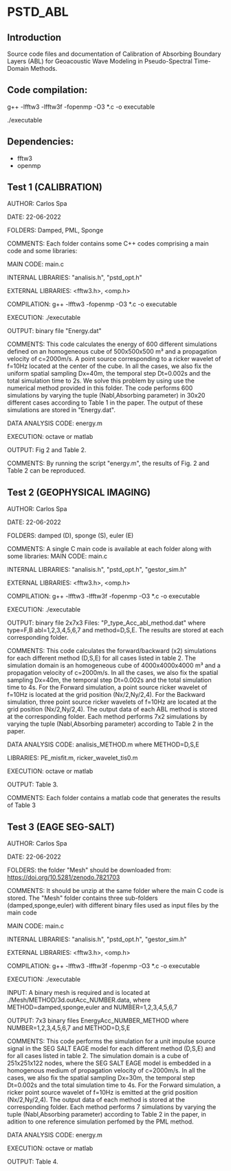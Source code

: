 # PSTD_ABL

Introduction
------------
Source code files and documentation of Calibration of Absorbing Boundary Layers (ABL) for Geoacoustic Wave Modeling in Pseudo-Spectral Time-Domain Methods.


Code compilation: 
----------------
g++ -lfftw3 -lfftw3f -fopenmp -O3 *.c -o executable

./executable

Dependencies:
-------------
* fftw3
* openmp


**Test 1 (CALIBRATION)**
---------

 AUTHOR: Carlos Spa
 
 DATE: 22-06-2022
 
 FOLDERS: Damped, PML, Sponge

 COMMENTS: Each folder contains some C++ codes comprising a main code and some libraries:
  
 MAIN CODE: main.c 
 
 INTERNAL LIBRARIES: "analisis.h", "pstd_opt.h"
 
 EXTERNAL LIBRARIES: <fftw3.h>, <omp.h>
 
 COMPILATION: g++ -lfftw3 -fopenmp -O3 *.c -o executable
 
 EXECUTION: ./executable
 
 OUTPUT: binary file "Energy.dat"
 
COMMENTS: This code calculates the energy of 600 different simulations defined on an homogeneous cube of 500x500x500 m³ and a propagation velocity of c=2000m/s.
A point source corresponding to a ricker wavelet of f=10Hz located at the center of the cube.
In all the cases, we also fix the uniform spatial sampling Dx=40m, the temporal step Dt=0.002s and the total simulation time to 2s.
We solve this problem by using use the numerical method provided in this folder. The code performs 600 simulations by varying the tuple (Nabl,Absorbing parameter) in 30x20 different cases according to Table 1 in the paper. The output of these simulations are stored in "Energy.dat".

DATA ANALYSIS CODE: energy.m

EXECUTION: octave or matlab

OUTPUT: Fig 2 and Table 2. 

COMMENTS: By running the script "energy.m", the results of Fig. 2 and Table 2 can be reproduced. 



**Test 2 (GEOPHYSICAL IMAGING)**
--------- 

 AUTHOR: Carlos Spa

 DATE: 22-06-2022
 
 FOLDERS: damped (D), sponge (S), euler (E)
 
 COMMENTS: A single C main code is available at each folder along with some libraries: 
 MAIN CODE: main.c 
 
 INTERNAL LIBRARIES: "analisis.h", "pstd_opt.h", "gestor_sim.h"
 
 EXTERNAL LIBRARIES: <fftw3.h>, <omp.h>
 
 COMPILATION: g++ -lfftw3 -lfftw3f -fopenmp -O3 *.c -o executable
 
 EXECUTION: ./executable
 
 OUTPUT: binary file 2x7x3 Files: "P_type_Acc_abl_method.dat" where type=F,B  abl=1,2,3,4,5,6,7 and method=D,S,E.
 The results are stored at each corresponding folder.
 
COMMENTS: This code calculates the forward/backward  (x2) simulations for each different method (D,S,E) for all cases listed in table 2. The simulation domain is an homogeneous cube of 4000x4000x4000 m³ and a propagation velocity of c=2000m/s.
In all the cases, we also fix the spatial sampling Dx=40m, the temporal step Dt=0.002s and the total simulation time to 4s.
For the Forward simulation, a point source ricker wavelet of f=10Hz is located at the grid position (Nx/2,Ny/2,4).
For the Backward simulation, three point source ricker wavelets of f=10Hz are located at the grid position (Nx/2,Ny/2,4).
The output data of each ABL method is stored at the corresponding folder. 
Each method performs 7x2 simulations by varying the tuple (Nabl,Absorbing parameter) according to Table 2 in the paper. 

DATA ANALYSIS CODE: analisis_METHOD.m where METHOD=D,S,E

LIBRARIES: PE_misfit.m, ricker_wavelet_tis0.m

EXECUTION: octave or matlab

OUTPUT: Table 3. 

COMMENTS: Each folder contains a matlab code that generates the results of Table 3
 

**Test 3 (EAGE SEG-SALT)**
-------------

 AUTHOR: Carlos Spa

 DATE: 22-06-2022
 
 FOLDERS: the folder "Mesh" should be downloaded from: https://doi.org/10.5281/zenodo.7821703
 
 COMMENTS: It should be unzip at the same folder where the main C code is stored. 
 The "Mesh" folder contains three sub-folders (damped,sponge,euler) with different binary files used as input files by the main code
 
 MAIN CODE: main.c 
 
 INTERNAL LIBRARIES: "analisis.h", "pstd_opt.h", "gestor_sim.h"
 
 EXTERNAL LIBRARIES: <fftw3.h>, <omp.h>
 
 COMPILATION: g++ -lfftw3 -lfftw3f -fopenmp -O3 *.c -o executable
 
 EXECUTION: ./executable
 
 INPUT: A binary mesh is required and is located at ./Mesh/METHOD/3d.outAcc_NUMBER.data, where METHOD=damped,sponge,euler and NUMBER=1,2,3,4,5,6,7
 
 OUTPUT: 7x3 binary files EnergyAcc_NUMBER_METHOD where NUMBER=1,2,3,4,5,6,7 and METHOD=D,S,E
 
COMMENTS: This code performs the simulation for a unit impulse source signal in the SEG SALT EAGE model for each different method (D,S,E) and for all cases listed in table 2. The simulation domain is a cube of 251x251x122 nodes, where the SEG SALT EAGE model is embedded in a homogenous medium of propagation velocity of c=2000m/s.
In all the cases, we also fix the spatial sampling Dx=30m, the temporal step Dt=0.002s and the total simulation time to 4s.
For the Forward simulation, a ricker point source wavelet of f=10Hz is emitted at the grid position (Nx/2,Ny/2,4).
The output data of each method is stored at the corresponding folder. 
Each method performs 7 simulations by varying the tuple (Nabl,Absorbing parameter) according to Table 2 in the paper, in adition to one reference simulation perfomed by the PML method.

DATA ANALYSIS CODE: energy.m

EXECUTION: octave or matlab

OUTPUT: Table 4. 


 
 
 
